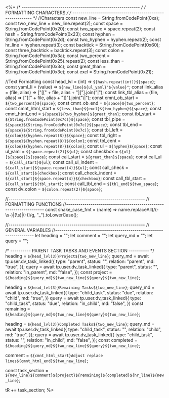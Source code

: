 <%*
/* ---------------------------------------------------------- */
/*                    FORMATTING CHARACTERS                   */
/* ---------------------------------------------------------- */
//Characters
const new_line = String.fromCodePoint(0xa);
const two_new_line = new_line.repeat(2);
const space = String.fromCodePoint(0x20);
const two_space = space.repeat(2);
const hash = String.fromCodePoint(0x23);
const hyphen = String.fromCodePoint(0x2d);
const two_hyphen = hyphen.repeat(2);
const hr_line = hyphen.repeat(3);
const backtick = String.fromCodePoint(0x60);
const three_backtick = backtick.repeat(3);
const colon = String.fromCodePoint(0x3a);
const two_percent = String.fromCodePoint(0x25).repeat(2);
const less_than = String.fromCodePoint(0x3c);
const great_than = String.fromCodePoint(0x3e);
const excl = String.fromCodePoint(0x21);

//Text Formatting
const head_lvl = (int) => `${hash.repeat(int)}${space}`;
const yaml_li = (value) => `${new_line}${ul_yaml}"${value}"`;
const link_alias = (file, alias) => ["[[" + file, alias + "]]"].join("|");
const link_tbl_alias = (file, alias) => ["[[" + file, alias + "]]"].join("\\|");
const cmnt_ob_start = `${two_percent}${space}`;
const cmnt_ob_end = `${space}${two_percent}`;
const cmnt_html_start = `${less_than}${excl}${two_hyphen}${space}`;
const cmnt_html_end = `${space}${two_hyphen}${great_than}`;
const tbl_start = `${String.fromCodePoint(0x7c)}${space}`;
const tbl_pipe = `${space}${String.fromCodePoint(0x7c)}${space}`;
const tbl_end = `${space}${String.fromCodePoint(0x7c)}`;
const tbl_left = `${colon}${hyphen.repeat(8)}${space}`;
const tbl_right = `${space}${hyphen.repeat(8)}${colon}`;
const tbl_cent = `${colon}${hyphen.repeat(8)}${colon}`;
const ul = `${hyphen}${space}`;
const ul_yaml = `${space.repeat(2)}${ul}`;
const checkbox = `${ul}[${space}]${space}`;
const call_start = `${great_than}${space}`;
const call_ul = `${call_start}${ul}`;
const call_ul_indent = `${call_start}${space.repeat(4)}${ul}`;
const call_check = `${call_start}${checkbox}`;
const call_check_indent = `${call_start}${space.repeat(4)}${checkbox}`;
const call_tbl_start = `${call_start}${tbl_start}`;
const call_tbl_end = `${tbl_end}${two_space}`;
const dv_colon = `${colon.repeat(2)}${space}`;

//-------------------------------------------------------------------
// FORMATTING FUNCTIONS
//-------------------------------------------------------------------
const snake_case_fmt = (name) =>
  name.replaceAll(/(\-\s\-)|(\s)|(\-)]/g, "_").toLowerCase();

//-------------------------------------------------------------------
// GENERAL VARIABLES
//-------------------------------------------------------------------
let heading = "";
let comment = "";
let query_md = "";
let query = "";

/* ---------- PARENT TASK TASKS AND EVENTS SECTION ---------- */
heading = `${head_lvl(3)}Project${two_new_line}`;
query_md = await tp.user.dv_task_linked({
  type: "parent",
  status: "",
  relation: "parent",
  md: "true",
});
query = await tp.user.dv_task_linked({
  type: "parent",
  status: "",
  relation: "in_parent",
  md: "false",
});
const project = `${heading}${query_md}${two_new_line}${query}${two_new_line}`;

heading = `${head_lvl(3)}Remaining Tasks${two_new_line}`;
query_md = await tp.user.dv_task_linked({
  type: "child_task",
  status: "due",
  relation: "child",
  md: "true",
})
query = await tp.user.dv_task_linked({
  type: "child_task",
  status: "due",
  relation: "in_child",
  md: "false",
})
const remaining = `${heading}${query_md}${two_new_line}${query}${two_new_line}`;

heading = `${head_lvl(3)}Completed Tasks${two_new_line}`;
query_md = await tp.user.dv_task_linked({
  type: "child_task",
  status: "",
  relation: "child",
  md: "true",
});
query = await tp.user.dv_task_linked({
  type: "child_task",
  status: "",
  relation: "in_child",
  md: "false",
});
const completed = `${heading}${query_md}${two_new_line}${query}${two_new_line}`;

comment = `${cmnt_html_start}Adjust replace lines${cmnt_html_end}${two_new_line}`;

const task_section = `${new_line}${comment}${project}${remaining}${completed}${hr_line}${new_line}`;

tR += task_section;
%>